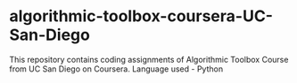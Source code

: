 # algorithmic-toolbox-coursera-UC-San-Diego
This repository contains coding assignments of Algorithmic Toolbox Course from UC San Diego on Coursera.
Language used - Python
